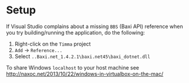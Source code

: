 # Setup

If Visual Studio complains about a missing `BBS` (Baxi API) reference when you try building/running the application, do the following:

  1. Right-click on the `Timma` project
  2. `Add` -> `Reference...`
  3. Select `..Baxi.net_1.4.2.1\baxi.net45\baxi_dotnet.dll`

To share Windows `localhost` to your host machine see http://naxoc.net/2013/10/22/windows-in-virtualbox-on-the-mac/
